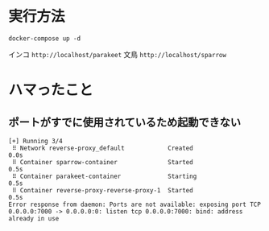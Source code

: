 # 実行方法
```
docker-compose up -d
```

インコ `http://localhost/parakeet` 
文鳥 `http://localhost/sparrow` 

# ハマったこと
## ポートがすでに使用されているため起動できない

```
[+] Running 3/4
 ⠿ Network reverse-proxy_default            Created                        0.0s
 ⠿ Container sparrow-container              Started                        0.5s
 ⠿ Container parakeet-container             Starting                       0.5s
 ⠿ Container reverse-proxy-reverse-proxy-1  Started                        0.5s
Error response from daemon: Ports are not available: exposing port TCP 0.0.0.0:7000 -> 0.0.0.0:0: listen tcp 0.0.0.0:7000: bind: address already in use
```
